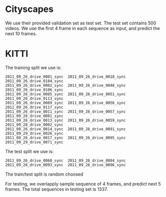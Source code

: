 # Cityscapes

We use their provided validation set as test set. The test set contains 500 videos. We use the first 4 frame in each sequence as input, and predict the next 10 frames. 


# KITTI

The training split we use is:
```
2011_09_26_drive_0001_sync  2011_09_26_drive_0018_sync  2011_09_26_drive_0104_sync
2011_09_26_drive_0002_sync  2011_09_26_drive_0048_sync  2011_09_26_drive_0106_sync
2011_09_26_drive_0005_sync  2011_09_26_drive_0051_sync  2011_09_26_drive_0113_sync
2011_09_26_drive_0009_sync  2011_09_26_drive_0056_sync  2011_09_26_drive_0117_sync
2011_09_26_drive_0011_sync  2011_09_26_drive_0057_sync  2011_09_28_drive_0001_sync
2011_09_26_drive_0013_sync  2011_09_26_drive_0059_sync  2011_09_28_drive_0002_sync
2011_09_26_drive_0014_sync  2011_09_26_drive_0091_sync  2011_09_29_drive_0026_sync
2011_09_26_drive_0017_sync  2011_09_26_drive_0095_sync  2011_09_29_drive_0071_sync
```
The test split we use is:
```
2011_09_26_drive_0060_sync  2011_09_26_drive_0084_sync  2011_09_26_drive_0093_sync  2011_09_26_drive_0096_sync
```
The train/test split is random choosed

For testing, we overlapply sample sequence of 4 frames, and predict next 5 frames. The total sequences in testing set is 1337.
